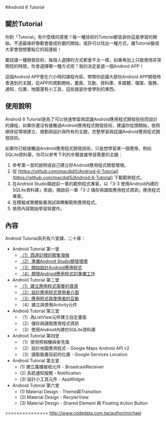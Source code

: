 #Android 6 Tutorial

## 關於Tutorial

你對「Tutorial」有什麼樣的感覺？每一種技術的Tutorial都告訴你這是學習的開始，不過最後好像都會變成折磨的開始。或許可以找出一種方式，讓Tutorial變成大家會很想要點它的超連結！

要認識一種開發技術，每個人選擇的方式都會不太一樣，如果再加上只能使用非常簡短的時間，你會選擇哪一種方式呢？我的決定是選一個Android APP！

這個Android APP會在六小時的課程內容，帶領你認識大部份Android  APP開發時會遇到的主題，從APP的規劃開始，畫面、互動、資料庫、多媒體、檔案、服務、通知、位置、地圖還有小工具，這些就是你會學到的東西。

## 使用說明

Android 6 Tutorial是為了可以快速學習與認識Android應用程式開發技術而設計的課程，如果你還沒有接觸過Android應用程式開發技術，建議你從頭開始，依照順序從環境建立、規劃與設計與所有的主題，完整學習與認識Android應用程式開發技術。

如果你已經接觸過Android應用程式開發技術，只是想學習某一個應用，例如SQLite資料庫，你可以參考下列的步驟直接學習需要的主題：

1. 參考第一堂的說明或自己建立好Android應用程式開發環境。
2. 從 [https://github.com/macdidi5/Android-6-Tutorial](https://github.com/macdidi5/Android-6-Tutorial) 下載範例程式。
3. 在Android Studio開啟前一章的範例程式專案，以「3-3 使用Android內建的SQLite資料庫」來說，開啟前一章「3-2 儲存與讀取應用程式資訊」應用程式專案。
4. 在模擬或實體裝置測試與瞭解範例應用程式。
5. 依照內容開始學習與實作。

## 內容

Android Tutorial系列有六堂課、二十章：

*	Android Tutorial 第一堂
	*	[（1）西遊記裡的那隻潑猴](http://www.codedata.com.tw/mobile/android-6-tutorial-1-1/)
	*	[（2）準備Android Studio開發環境](http://www.codedata.com.tw/mobile/android-6-tutorial-1-2/)
	*	[（3）開始設計Android應用程式](http://www.codedata.com.tw/mobile/android-6-tutorial-1-3/)
	*	[（4）開發Android應用程式的準備工作](http://www.codedata.com.tw/mobile/android-6-tutorial-1-4/)
*	Android Tutorial 第二堂
	*	[（1）建立應用程式需要的資源](http://www.codedata.com.tw/mobile/android-6-tutorial-2-1/)
	*	[（2）設計應用程式使用者介面](http://www.codedata.com.tw/mobile/android-6-tutorial-2-2/)
	*	[（3）應用程式與使用者的互動](http://www.codedata.com.tw/mobile/android-6-tutorial-2-3/)
	*	（4）建立與使用Activity元件
*	Android Tutorial 第三堂
	*	（1）為ListView元件建立自定畫面
	*	（2）儲存與讀取應用程式資訊
	*	（3）使用Android內建的SQLite資料庫
*	Android Tutorial 第四堂
	*	（1）使用照相機與麥克風
	*	（2）設計地圖應用程式 - Google Maps Android API v2
	*	（3）讀取裝置目前的位置 - Google Services Location
*	Android Tutorial 第五堂
	*	(1) 建立廣播接收元件 - BroadcastReceiver
	*	(2) 系統通知服務 - Notification
	*	(3) 設計小工具元件 - AppWidget
*	Android Tutorial 第六堂
	*	(1) Material Design - Theme與Transition
	*	(2) Material Design - RecylerView
	*	(3) Material Design - Shared Element 與 Floating Action Button

===============
http://www.codedata.com.tw/author/michael
